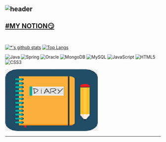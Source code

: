![header](https://capsule-render.vercel.app/api?type=egg&color=auto&height=300&section=header&text=Hi%20there👋&fontSize=90)<br>
---
[**#MY NOTION**:smirk:](https://jaymon.notion.site/5d627e64dba34e4b8273d883703c579a)<br>
---
<br>

[![*'s github stats](https://github-readme-stats.vercel.app/api?username=JayMon0327&show_icons=true&theme=radical)](https://github.com/JayMon0327)
[![Top Langs](https://github-readme-stats.vercel.app/api/top-langs/?username=JayMon0327&layout=compact)](https://github.com/JayMon0327/github-readme-stats)

![Java](https://img.shields.io/badge/java-%23ED8B00.svg?style=for-the-badge&logo=java&logoColor=white)
![Spring](https://img.shields.io/badge/-Spring-6DB33F?style=for-the-badge&logo=Spring&logoColor=white)
![Oracle](https://img.shields.io/badge/Oracle-F80000?style=for-the-badge&logo=oracle&logoColor=white)
![MongoDB](https://img.shields.io/badge/MongoDB-%234ea94b.svg?style=for-the-badge&logo=mongodb&logoColor=white)
![MySQL](https://img.shields.io/badge/mysql-%2300f.svg?style=for-the-badge&logo=mysql&logoColor=white)
![JavaScript](https://img.shields.io/badge/javascript-%23323330.svg?style=for-the-badge&logo=javascript&logoColor=%23F7DF1E)
![HTML5](https://img.shields.io/badge/html5-%23E34F26.svg?style=for-the-badge&logo=html5&logoColor=white)
![CSS3](https://img.shields.io/badge/css3-%231572B6.svg?style=for-the-badge&logo=css3&logoColor=white)

<img src='images/diary.png' width=300 height=200> </img>
<!--이미지는 찾아보기-->
---
<!--https://github.com/Ileriayo/markdown-badges 뱃지찾기깃허브 -->



